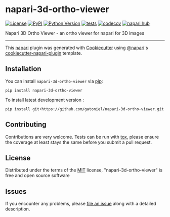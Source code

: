 # napari-3d-ortho-viewer

[![License](https://img.shields.io/pypi/l/napari-3d-ortho-viewer.svg?color=green)](https://github.com/gatoniel/napari-3d-ortho-viewer/raw/main/LICENSE)
[![PyPI](https://img.shields.io/pypi/v/napari-3d-ortho-viewer.svg?color=green)](https://pypi.org/project/napari-3d-ortho-viewer)
[![Python Version](https://img.shields.io/pypi/pyversions/napari-3d-ortho-viewer.svg?color=green)](https://python.org)
[![tests](https://github.com/gatoniel/napari-3d-ortho-viewer/workflows/tests/badge.svg)](https://github.com/gatoniel/napari-3d-ortho-viewer/actions)
[![codecov](https://codecov.io/gh/gatoniel/napari-3d-ortho-viewer/branch/main/graph/badge.svg)](https://codecov.io/gh/gatoniel/napari-3d-ortho-viewer)
[![napari hub](https://img.shields.io/endpoint?url=https://api.napari-hub.org/shields/napari-3d-ortho-viewer)](https://napari-hub.org/plugins/napari-3d-ortho-viewer)

Napari 3D Ortho Viewer - an ortho viewer for napari for 3D images

----------------------------------

This [napari] plugin was generated with [Cookiecutter] using [@napari]'s [cookiecutter-napari-plugin] template.

<!--
Don't miss the full getting started guide to set up your new package:
https://github.com/napari/cookiecutter-napari-plugin#getting-started

and review the napari docs for plugin developers:
https://napari.org/docs/plugins/index.html
-->

## Installation

You can install `napari-3d-ortho-viewer` via [pip]:

    pip install napari-3d-ortho-viewer



To install latest development version :

    pip install git+https://github.com/gatoniel/napari-3d-ortho-viewer.git


## Contributing

Contributions are very welcome. Tests can be run with [tox], please ensure
the coverage at least stays the same before you submit a pull request.

## License

Distributed under the terms of the [MIT] license,
"napari-3d-ortho-viewer" is free and open source software

## Issues

If you encounter any problems, please [file an issue] along with a detailed description.

[napari]: https://github.com/napari/napari
[Cookiecutter]: https://github.com/audreyr/cookiecutter
[@napari]: https://github.com/napari
[MIT]: http://opensource.org/licenses/MIT
[BSD-3]: http://opensource.org/licenses/BSD-3-Clause
[GNU GPL v3.0]: http://www.gnu.org/licenses/gpl-3.0.txt
[GNU LGPL v3.0]: http://www.gnu.org/licenses/lgpl-3.0.txt
[Apache Software License 2.0]: http://www.apache.org/licenses/LICENSE-2.0
[Mozilla Public License 2.0]: https://www.mozilla.org/media/MPL/2.0/index.txt
[cookiecutter-napari-plugin]: https://github.com/napari/cookiecutter-napari-plugin

[file an issue]: https://github.com/gatoniel/napari-3d-ortho-viewer/issues

[napari]: https://github.com/napari/napari
[tox]: https://tox.readthedocs.io/en/latest/
[pip]: https://pypi.org/project/pip/
[PyPI]: https://pypi.org/
